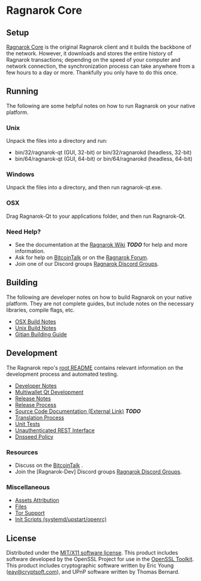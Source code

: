 Ragnarok Core
=====================

Setup
---------------------
[Ragnarok Core](http://Ragnarokcoin.com) is the original Ragnarok client and it builds the backbone of the network. However, it downloads and stores the entire history of Ragnarok transactions; depending on the speed of your computer and network connection, the synchronization process can take anywhere from a few hours to a day or more. Thankfully you only have to do this once.

Running
---------------------
The following are some helpful notes on how to run Ragnarok on your native platform.

### Unix

Unpack the files into a directory and run:

- bin/32/ragnarok-qt (GUI, 32-bit) or bin/32/ragnarokd (headless, 32-bit)
- bin/64/ragnarok-qt (GUI, 64-bit) or bin/64/ragnarokd (headless, 64-bit)

### Windows

Unpack the files into a directory, and then run ragnarok-qt.exe.

### OSX

Drag Ragnarok-Qt to your applications folder, and then run Ragnarok-Qt.

### Need Help?

* See the documentation at the [Ragnarok Wiki](https://en.bitcoin.it/wiki/Main_Page) ***TODO***
for help and more information.
* Ask for help on [BitcoinTalk](https://bitcointalk.org/index.php) or on the [Ragnarok Forum](http://Ragnarokcoin.com/).
* Join one of our Discord groups [Ragnarok Discord Groups](https://discord.gg/YcnvMqt).

Building
---------------------
The following are developer notes on how to build Ragnarok on your native platform. They are not complete guides, but include notes on the necessary libraries, compile flags, etc.

- [OSX Build Notes](build-osx.md)
- [Unix Build Notes](build-unix.md)
- [Gitian Building Guide](gitian-building.md)

Development
---------------------
The Ragnarok repo's [root README](https://github.com/ragnaproject/Ragnarok/blob/master/README.md) contains relevant information on the development process and automated testing.

- [Developer Notes](developer-notes.md)
- [Multiwallet Qt Development](multiwallet-qt.md)
- [Release Notes](release-notes.md)
- [Release Process](release-process.md)
- [Source Code Documentation (External Link)](https://dev.visucore.com/bitcoin/doxygen/) ***TODO***
- [Translation Process](translation_process.md)
- [Unit Tests](unit-tests.md)
- [Unauthenticated REST Interface](REST-interface.md)
- [Dnsseed Policy](dnsseed-policy.md)

### Resources

* Discuss on the [BitcoinTalk](https://bitcointalk.org/index.php?topic=1262920.0) .
* Join the [Ragnarok-Dev] Discord groups [Ragnarok Discord Groups](https://discord.gg/YcnvMqt).

### Miscellaneous
- [Assets Attribution](assets-attribution.md)
- [Files](files.md)
- [Tor Support](tor.md)
- [Init Scripts (systemd/upstart/openrc)](init.md)

License
---------------------
Distributed under the [MIT/X11 software license](http://www.opensource.org/licenses/mit-license.php).
This product includes software developed by the OpenSSL Project for use in the [OpenSSL Toolkit](https://www.openssl.org/). This product includes
cryptographic software written by Eric Young ([eay@cryptsoft.com](mailto:eay@cryptsoft.com)), and UPnP software written by Thomas Bernard.
